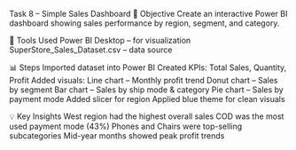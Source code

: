 Task 8 – Simple Sales Dashboard
📘 Objective
Create an interactive Power BI dashboard showing sales performance by region, segment, and category.

🧰 Tools Used
Power BI Desktop – for visualization
SuperStore_Sales_Dataset.csv – data source

📊 Steps
Imported dataset into Power BI
Created KPIs: Total Sales, Quantity, Profit
Added visuals:
Line chart – Monthly profit trend
Donut chart – Sales by segment
Bar chart – Sales by ship mode & category
Pie chart – Sales by payment mode
Added slicer for region
Applied blue theme for clean visuals

💡 Key Insights
West region had the highest overall sales
COD was the most used payment mode (43%)
Phones and Chairs were top-selling subcategories
Mid-year months showed peak profit trends

